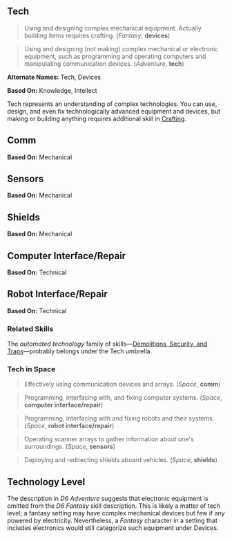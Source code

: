 Tech
----

> Using and designing complex mechanical equipment. Actually building items requires crafting. (_Fantasy_, __devices__)

> Using and designing (not making) complex mechanical or electronic equipment, such as programming and operating computers and manipulating communication devices. (_Adventure_, __tech__)

__Alternate Names:__ <span title='Adventure'>Tech</span>, <span title='Fantasy'>Devices</span>

__Based On:__ <span title='Adventure'>Knowledge</span>, <span title='Fantasy'>Intellect</span>

Tech represents an understanding of complex technologies. You can use, design, and even fix technologically advanced equipment and devices, but making or building anything requires additional skill in [Crafting](Crafting.md).

Comm
----

__Based On:__ <span title='Space'>Mechanical</span>

Sensors
-------

__Based On:__ <span title='Space'>Mechanical</span>

Shields
-------

__Based On:__ <span title='Space'>Mechanical</span>

Computer Interface/Repair
-------------------------

__Based On:__ <span title='Space'>Technical</span>

Robot Interface/Repair
----------------------

__Based On:__ <span title='Space'>Technical</span>

### Related Skills

The _automated technology_ family of skills—[Demolitions, Security, and Traps](Security.md)—probably belongs under the Tech umbrella.

### Tech in Space

> Effectively using communication devices and arrays. (_Space_, __comm__)

> Programming, interfacing with, and fixing computer systems. (_Space_, __computer interface/repair__)

> Programming, interfacing with and fixing robots and their systems. (_Space_, __robot interface/repair__)

> Operating scanner arrays to gather information about one's surroundings. (_Space_, __sensors__)

> Deploying and redirecting shields aboard vehicles. (_Space_, __shields__)

Technology Level
----------------

The description in _D6 Adventure_ suggests that electronic equipment is omitted from the _D6 Fantasy_ skill description. This is likely a matter of tech level; a fantasy setting may have complex mechanical devices but few if any powered by electricity. Nevertheless, a _Fantasy_ character in a setting that includes electronics would still categorize such equipment under Devices.
